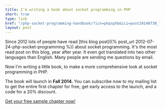 ```yaml
---
title: I'm writing a book about socket programming in PHP
short: true
type: link
href: "/php-socket-programming-handbook/?icn=phpsphb&ici=post20140730_link"
layout: post
---
```

Since 2012 lots of people have read [this blog post]({% post_url 2012-07-24-php-socket-programming %})
about socket programming. It's the most read post on this blog, year after year.
It even got translated into two other languages than
English. Many people are sending me questions by email.

Now I'm writing a little book, to make a more comprehensive look at
socket programming in PHP.

The book will launch in __Fall 2014.__ You can subscribe now to my mailing list
to get the entire first chapter for free, get early access to the launch, and a
code for a 20% discount.

<p>
<a href="/php-socket-programming-handbook/subscribe/?icn=phpsphb&ici=post20140730_button" class="button">Get your
free sample chapter now!</a>
</p>
